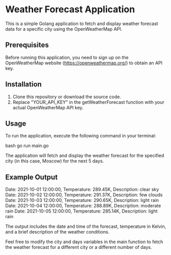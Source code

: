 # Weather Forecast Application

This is a simple Golang application to fetch and display weather forecast data for a specific city using the OpenWeatherMap API.

## Prerequisites
Before running this application, you need to sign up on the OpenWeatherMap website (https://openweathermap.org/) to obtain an API key.

## Installation
1. Clone this repository or download the source code.
2. Replace "YOUR_API_KEY" in the getWeatherForecast function with your actual OpenWeatherMap API key.

## Usage
To run the application, execute the following command in your terminal:

bash
go run main.go


The application will fetch and display the weather forecast for the specified city (in this case, Moscow) for the next 5 days.

## Example Output

Date: 2021-10-01 12:00:00, Temperature: 289.45K, Description: clear sky
Date: 2021-10-02 12:00:00, Temperature: 291.37K, Description: few clouds
Date: 2021-10-03 12:00:00, Temperature: 290.65K, Description: light rain
Date: 2021-10-04 12:00:00, Temperature: 288.89K, Description: moderate rain
Date: 2021-10-05 12:00:00, Temperature: 285.14K, Description: light rain


The output includes the date and time of the forecast, temperature in Kelvin, and a brief description of the weather conditions.

Feel free to modify the city and days variables in the main function to fetch the weather forecast for a different city or a different number of days.
